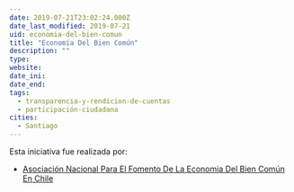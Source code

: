 ```yaml
---
date: 2019-07-21T23:02:24.000Z
date_last_modified: 2019-07-21
uid: economia-del-bien-comun
title: "Economía Del Bien Común"
description: ""
type: 
website: 
date_ini: 
date_end: 
tags:
  - transparencia-y-rendicion-de-cuentas
  - participación-ciudadana
cities: 
  - Santiago
---
```


Esta iniciativa fue realizada por:

- [Asociación Nacional Para El Fomento De La Economia Del Bien Común En Chile](/organizaciones/asociacion-nacional-para-el-fomento-de-la-economia-del-bien-comun-en-chile)
